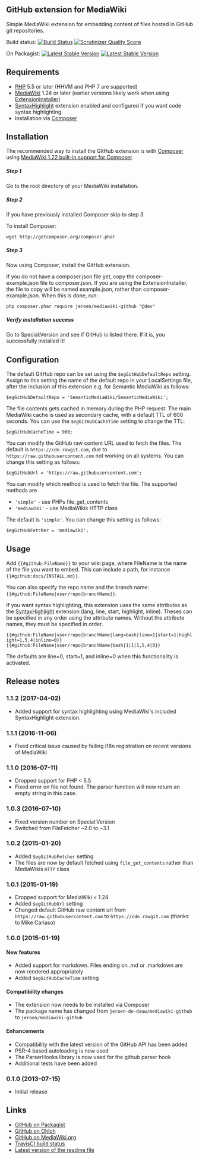 ## GitHub extension for MediaWiki

Simple MediaWiki extension for embedding content of files hosted in GitHub git repositories.

Build status:
[![Build Status](https://secure.travis-ci.org/JeroenDeDauw/GitHub.png?branch=master)](http://travis-ci.org/JeroenDeDauw/GitHub)
[![Scrutinizer Quality Score](https://scrutinizer-ci.com/g/JeroenDeDauw/GitHub/badges/quality-score.png?s=b928c81a24ec2d8fcf6dd2b291b41c76ef528dbe)](https://scrutinizer-ci.com/g/JeroenDeDauw/GitHub/)

On Packagist:
[![Latest Stable Version](https://poser.pugx.org/jeroen/mediawiki-github/version.png)](https://packagist.org/packages/jeroen/mediawiki-github)
[![Latest Stable Version](https://poser.pugx.org/jeroen/mediawiki-github/d/total.png)](https://packagist.org/packages/jeroen/mediawiki-github)

## Requirements

* [PHP](http://www.php.net) 5.5 or later (HHVM and PHP 7 are supported)
* [MediaWiki](https://www.mediawiki.org) 1.24 or later (earlier versions likely work when using [ExtensionInstaller](https://github.com/JeroenDeDauw/ExtensionInstaller))
* [SyntaxHighlight](https://www.mediawiki.org/wiki/Extension:SyntaxHighlight) extension enabled and configured if you want code syntax highlighting.
* Installation via [Composer](http://getcomposer.org/)

## Installation

The recommended way to install the GitHub extension is with [Composer](http://getcomposer.org) using
[MediaWiki 1.22 built-in support for Composer](https://www.mediawiki.org/wiki/Composer).

##### Step 1

Go to the root directory of your MediaWiki installation.

##### Step 2

If you have previously installed Composer skip to step 3.

To install Composer:

    wget http://getcomposer.org/composer.phar

##### Step 3

Now using Composer, install the GitHub extension.

If you do not have a composer.json file yet, copy the composer-example.json file to composer.json. If you
are using the ExtensionInstaller, the file to copy will be named example.json, rather than composer-example.json. When this is done, run:

    php composer.phar require jeroen/mediawiki-github "@dev"

##### Verify installation success

Go to Special:Version and see if GitHub is listed there. If it is, you successfully installed it!

## Configuration

The default GitHub repo can be set using the `$egGitHubDefaultRepo` setting. Assign to this setting
the name of the default repo in your LocalSettings file, after the inclusion of this extension e.g.
for Semantic MediaWiki as follows:

    $egGitHubDefaultRepo = 'SemanticMediaWiki/SemanticMediaWiki';

The file contents gets cached in memory during the PHP request. The main MediaWiki cache
is used as secondary cache, with a default TTL of 600 seconds. You can use the
`$egGitHubCacheTime` setting to change the TTL:

    $egGitHubCacheTime = 900;

You can modify the GitHub raw content URL used to fetch the files. The default is
`https://cdn.rawgit.com`, due to `https://raw.githubusercontent.com` not working on all systems.
You can change this setting as follows:

    $egGitHubUrl = 'https://raw.githubusercontent.com';

You can modify which method is used to fetch the file. The supported methods are

* `'simple'` - use PHPs file_get_contents
* `'mediawiki'` - use MediaWikis HTTP class

The default is `'simple'`. You can change this setting as follows:

    $egGitHubFetcher = 'mediawiki';

## Usage

Add `{{#github:FileName}}` to your wiki page, where FileName is the name of the file you want to embed.
This can include a path, for instance `{{#github:docs/INSTALL.md}}`.

You can also specify the repo name and the branch name: `{{#github:FileName|user/repo|branchName}}`.

If you want syntax highlighting, this extension uses the same attributes as the [SyntaxHighlight](https://www.mediawiki.org/wiki/Extension:SyntaxHighlight) extension (lang, line, start, highlight, inline). Theses can be specified in any order using the attribute names. Without the attribute names, they must be specified in order. 

``{{#github:FileName|user/repo|branchName|lang=bash|line=1|start=1|highlight=1,5,4|inline=0}}``
``{{#github:FileName|user/repo|branchName|bash|1|1|1,5,4|0}}``

The defaults are line=0, start=1, and inline=0 when this functionality is activated.

## Release notes

### 1.1.2 (2017-04-02)

* Added support for syntax highlighting using MediaWiki's included SyntaxHighlight extension.

### 1.1.1 (2016-11-06)

* Fixed critical issue caused by failing i18n registration on recent versions of MediaWiki

### 1.1.0 (2016-07-11)

* Dropped support for PHP < 5.5
* Fixed error on file not found. The parser function will now return an empty string in this case.

### 1.0.3 (2016-07-10)

* Fixed version number on Special:Version
* Switched from FileFetcher ~2.0 to ~3.1

### 1.0.2 (2015-01-20)

* Added `$egGitHubFetcher` setting
* The files are now by default fetched using `file_get_contents` rather than MediaWikis `HTTP` class

### 1.0.1 (2015-01-19)

* Dropped support for MediaWiki < 1.24
* Added `$egGitHubUrl` setting
* Changed default GitHub raw content url from `https://raw.githubusercontent.com` to `https://cdn.rawgit.com` (thanks to Mike Cariaso)

### 1.0.0 (2015-01-19)

#### New features

* Added support for markdown. Files ending on .md or .markdown are now rendered appropriately
* Added `$egGitHubCacheTime` setting

#### Compatibility changes

* The extension now needs to be installed via Composer
* The package name has changed from `jeroen-de-dauw/mediawiki-github` to `jeroen/mediawiki-github`

#### Enhancements

* Compatibility with the latest version of the GitHub API has been added
* PSR-4 based autoloading is now used
* The ParserHooks library is now used for the github parser hook
* Additional tests have been added

### 0.1.0 (2013-07-15)

* Initial release

## Links

* [GitHub on Packagist](https://packagist.org/packages/jeroen/mediawiki-github)
* [GitHub on Ohloh](https://www.ohloh.net/p/mediawiki-github)
* [GitHub on MediaWiki.org](https://www.mediawiki.org/wiki/Extension:GitHub)
* [TravisCI build status](https://travis-ci.org/JeroenDeDauw/GitHub)
* [Latest version of the readme file](https://github.com/JeroenDeDauw/GitHub/blob/master/README.md)
